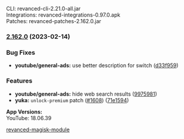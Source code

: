 CLI: revanced-cli-2.21.0-all.jar  
Integrations: revanced-integrations-0.97.0.apk  
Patches: revanced-patches-2.162.0.jar  

### [2.162.0](https://github.com/revanced/revanced-patches/compare/v2.161.1...v2.162.0) (2023-02-14)
### Bug Fixes
* **youtube/general-ads:** use better description for switch ([d33f959](https://github.com/revanced/revanced-patches/commit/d33f9597529d63014dd42fc6fe1e84b76831e0f3))
### Features
* **youtube/general-ads:** hide web search results ([9975981](https://github.com/revanced/revanced-patches/commit/997598109409ec6a096c652dd8b4b4d27daeb8ec))
* **yuka:** `unlock-premium` patch ([#1608](https://github.com/revanced/revanced-patches/issues/1608)) ([71e1594](https://github.com/revanced/revanced-patches/commit/71e15945c1b4019eaa2ff214b4efbfc6b1a67376))

  
**App Versions:**  
YouTube: 18.06.39  

[revanced-magisk-module](https://github.com/j-hc/revanced-magisk-module)  
